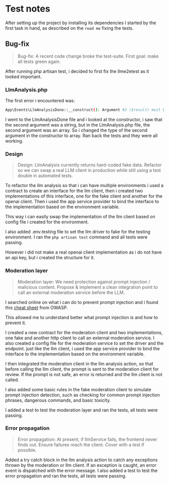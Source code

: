 # Test notes

After setting up the project by installing its dependencies I started by the first task in hand, as described on the `read me` fixing the tests.

## Bug-fix
>Bug-fix: A recent code change broke the test-suite. First goal: make all tests green again.

After running php artisan test, i decided to first fix the llme2etest as it looked important.

### LlmAnalysis.php
The first error i encountered was:
```bash
App\Events\LlmAnalysisDone::__construct(): Argument #2 ($result) must be of type string, array given, called in /home/potat/lynkx/Diabolocom/fullstack-test/fullstack-technical-test/back/vendor/laravel/framework/src/Illuminate/Foundation/Events/Dispatchable.php on line 14
```
I went to the LlmAnalysisDone file and i looked at the constructor, i saw that the second argument was a string, but in the LlmAnalysis.php file, the second argument was an array. So i changed the type of the second argument in the constructor to array. Ran back the tests and they were all working.


### Design
> Design: LlmAnalysis currently returns hard-coded fake data. Refactor so we can swap a real LLM client in production while still using a test double in automated tests.

To refactor the llm analysis so that i can have multiple environments i used a contract to create an interface for the llm client, then i created two implementations of this interface, one for the fake client and another for the openai client. Then i used the app service provider to bind the interface to the implementation based on the environment variable.

This way i can easily swap the implementation of the llm client based on config file i created for the environment. 

I also added .env.testing file to set the llm driver to fake for the testing environment.
I ran the `php artisan test` command and all tests were passing.

However i did not make a real openai client implementation as i do not have an api key, but i created the structure for it.

### Moderation layer
> Moderation layer: We need protection against prompt injection / malicious content. Propose & implement a clean integration point to call an external moderation service before the LLM.

I searched online on what i can do to prevent prompt injection and i found this [cheat sheet](https://cheatsheetseries.owasp.org/cheatsheets/LLM_Prompt_Injection_Prevention_Cheat_Sheet.html) from OWASP.

This allowed me to understand better what prompt injection is and how to prevent it.

I created a new contract for the moderation client and two implementations, one fake and another http client to call an external moderation service. I also created a config file for the moderation service to set the driver and the endpoint. just like the llm client, i used the app service provider to bind the interface to the implementation based on the environment variable.

I then integrated the moderation client in the llm analysis action, so that before calling the llm client, the prompt is sent to the moderation client for review. If the prompt is not safe, an error is returned and the llm client is not called.

I also added some basic rules in the fake moderation client to simulate prompt injection detection, such as checking for common prompt injection phrases, dangerous commands, and basic toxicity.

I added a test to test the moderation layer and ran the tests, all tests were passing.

### Error propagation
> Error propagation: At present, if llmService fails, the frontend never finds out. Ensure failures reach the client. Cover with a test if possible.

Added a try catch block in the llm analysis action to catch any exceptions thrown by the moderation or llm client. If an exception is caught, an error event is dispatched with the error message. I also added a test to test the error propagation and ran the tests, all tests were passing.